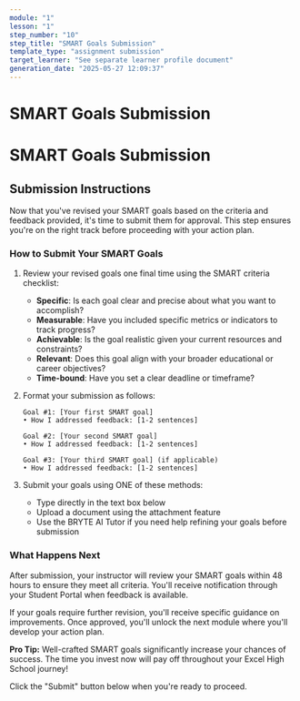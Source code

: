 ```yaml
---
module: "1"
lesson: "1"
step_number: "10"
step_title: "SMART Goals Submission"
template_type: "assignment submission"
target_learner: "See separate learner profile document"
generation_date: "2025-05-27 12:09:37"
---
```


# SMART Goals Submission

# SMART Goals Submission

## Submission Instructions

Now that you've revised your SMART goals based on the criteria and feedback provided, it's time to submit them for approval. This step ensures you're on the right track before proceeding with your action plan.

### How to Submit Your SMART Goals

1. Review your revised goals one final time using the SMART criteria checklist:
   - **Specific**: Is each goal clear and precise about what you want to accomplish?
   - **Measurable**: Have you included specific metrics or indicators to track progress?
   - **Achievable**: Is the goal realistic given your current resources and constraints?
   - **Relevant**: Does this goal align with your broader educational or career objectives?
   - **Time-bound**: Have you set a clear deadline or timeframe?

2. Format your submission as follows:
   ```
   Goal #1: [Your first SMART goal]
   • How I addressed feedback: [1-2 sentences]

   Goal #2: [Your second SMART goal]
   • How I addressed feedback: [1-2 sentences]

   Goal #3: [Your third SMART goal] (if applicable)
   • How I addressed feedback: [1-2 sentences]
   ```

3. Submit your goals using ONE of these methods:
   - Type directly in the text box below
   - Upload a document using the attachment feature
   - Use the BRYTE AI Tutor if you need help refining your goals before submission

### What Happens Next

After submission, your instructor will review your SMART goals within 48 hours to ensure they meet all criteria. You'll receive notification through your Student Portal when feedback is available.

If your goals require further revision, you'll receive specific guidance on improvements. Once approved, you'll unlock the next module where you'll develop your action plan.

**Pro Tip:** Well-crafted SMART goals significantly increase your chances of success. The time you invest now will pay off throughout your Excel High School journey!

Click the "Submit" button below when you're ready to proceed.